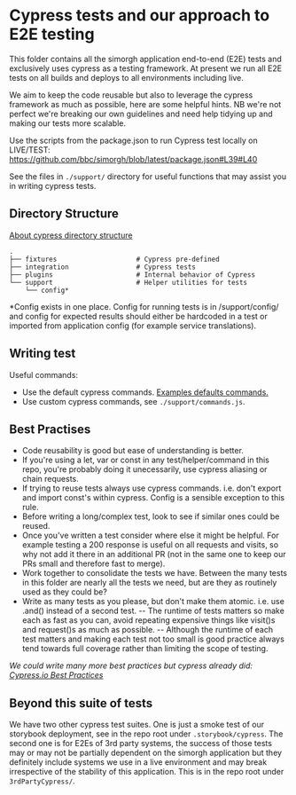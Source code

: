 # Cypress tests and our approach to E2E testing

This folder contains all the simorgh application end-to-end (E2E) tests and exclusively uses cypress as a testing framework. At present we run all E2E tests on all builds and deploys to all environments including live.

We aim to keep the code reusable but also to leverage the cypress framework as much as possible, here are some helpful hints. NB we're not perfect we're breaking our own guidelines and need help tidying up and making our tests more scalable.

Use the scripts from the package.json to run Cypress test locally on LIVE/TEST: https://github.com/bbc/simorgh/blob/latest/package.json#L39#L40

See the files in `./support/` directory for useful functions that may assist you in writing cypress tests.

## Directory Structure

[About cypress directory structure](https://docs.cypress.io/guides/core-concepts/writing-and-organizing-tests.html#Folder-Structure)

<!-- prettier-ignore -->
    .
    ├── fixtures                    # Cypress pre-defined
    ├── integration                 # Cypress tests
    ├── plugins                     # Internal behavior of Cypress
    └── support                     # Helper utilities for tests
        └── config*

\*Config exists in one place. Config for running tests is in /support/config/ and config for expected results should either be hardcoded in a test or imported from application config (for example service translations).

## Writing test

Useful commands:

- Use the default cypress commands. [Examples defaults commands.](https://docs.cypress.io/api/api/table-of-contents.html)
- Use custom cypress commands, see `./support/commands.js`.

## Best Practises

- Code reusability is good but ease of understanding is better.
- If you're using a let, var or const in any test/helper/command in this repo, you're probably doing it unecessarily, use cypress aliasing or chain requests.
- If trying to reuse tests always use cypress commands. i.e. don't export and import const's within cypress. Config is a sensible exception to this rule.
- Before writing a long/complex test, look to see if similar ones could be reused.
- Once you've written a test consider where else it might be helpful. For example testing a 200 response is useful on all requests and visits, so why not add it there in an additional PR (not in the same one to keep our PRs small and therefore fast to merge).
- Work together to consolidate the tests we have. Between the many tests in this folder are nearly all the tests we need, but are they as routinely used as they could be?
- Write as many tests as you please, but don't make them atomic. i.e. use .and() instead of a second test. -- The runtime of tests matters so make each as fast as you can, avoid repeating expensive things like visit()s and request()s as much as possible. -- Although the runtime of each test matters and making each test not too small is good practice always tend towards full coverage rather than limiting the scope of testing.

_We could write many more best practices but cypress already did: [Cypress.io Best Practices](https://docs.cypress.io/guides/references/best-practices.html)_

## Beyond this suite of tests

We have two other cypress test suites. One is just a smoke test of our storybook deployment, see in the repo root under `.storybook/cypress`. The second one is for E2Es of 3rd party systems, the success of those tests may or may not be partially dependent on the simorgh application but they definitely include systems we use in a live environment and may break irrespective of the stability of this application. This is in the repo root under `3rdPartyCypress/`.
